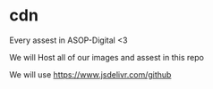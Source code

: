 # cdn
Every assest in ASOP-Digital &lt;3

We will Host all of our images and assest in this repo

We will use https://www.jsdelivr.com/github 